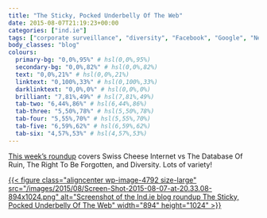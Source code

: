 ```yaml
---
title: "The Sticky, Pocked Underbelly Of The Web"
date: 2015-08-07T21:19:23+00:00
categories: ["ind.ie"]
tags: ["corporate surveillance", "diversity", "Facebook", "Google", "Netzpolitick", "right to be forgotten", "Victor Papanek", "White Hat Magazine"]
body_classes: "blog"
colours:
  primary-bg: "0,0%,95%" # hsl(0,0%,95%)
  secondary-bg: "0,0%,82%" # hsl(0,0%,82%)
  text: "0,0%,21%" # hsl(0,0%,21%)
  linktext: "0,100%,33%" # hsl(0,100%,33%)
  darklinktext: "0,0%,0%" # hsl(0,0%,0%)
  brilliant: "7,81%,49%" # hsl(7,81%,49%)
  tab-two: "6,44%,86%" # hsl(6,44%,86%)
  tab-three: "5,50%,78%" # hsl(5,50%,78%)
  tab-four: "5,55%,70%" # hsl(5,55%,70%)
  tab-five: "6,59%,62%" # hsl(6,59%,62%)
  tab-six: "4,57%,53%" # hsl(4,57%,53%)
---
```


[This week’s roundup](https://ind.ie/blog/the-sticky-pocked-underbelly-of-the-web/) covers Swiss Cheese Internet vs The Database Of Ruin, The Right To Be Forgotten, and Diversity. Lots of variety!

[{{< figure class="aligncenter wp-image-4792 size-large" src="/images/2015/08/Screen-Shot-2015-08-07-at-20.33.08-894x1024.png" alt="Screenshot of the Ind.ie blog roundup The Sticky, Pocked Underbelly Of The Web" width="894" height="1024" >}}](https://ind.ie/blog/the-sticky-pocked-underbelly-of-the-web/)

